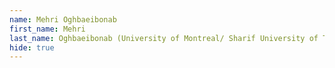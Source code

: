 ```yaml
--- 
name: Mehri Oghbaeibonab  
first_name: Mehri 
last_name: Oghbaeibonab (University of Montreal/ Sharif University of Technology) 
hide: true 
--- 
```

 
 